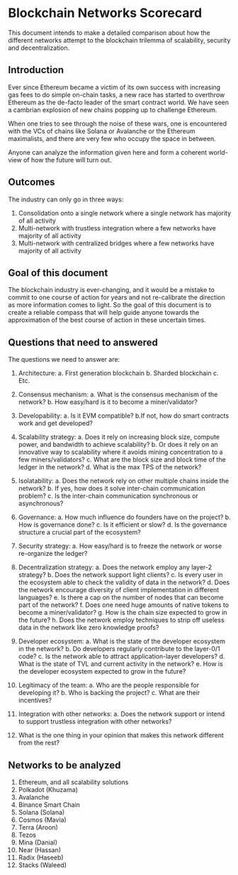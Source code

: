 # Blockchain Networks Scorecard
This document intends to make a detailed comparison about how the different networks attempt to the blockchain trilemma of scalability, security and decentralization.

## Introduction
Ever since Ethereum became a victim of its own success with increasing gas fees to do simple on-chain tasks, a new race has started to overthrow Ethereum as the de-facto leader of the smart contract world. We have seen a cambrian explosion of new chains popping up to challenge Ethereum.

When one tries to see through the noise of these wars, one is encountered with the VCs of chains like Solana or Avalanche or the Ethereum maximalists, and there are very few who occupy the space in between.

Anyone can analyze the information given here and form a coherent world-view of how the future will turn out.

## Outcomes
The industry can only go in three ways:
1. Consolidation onto a single network where a single network has majority of all activity
2. Multi-network with trustless integration where a few networks have majority of all activity
3. Multi-network with centralized bridges where a few networks have majority of all activity

## Goal of this document
The blockchain industry is ever-changing, and it would be a mistake to commit to one course of action for years and not re-calibrate the direction as more information comes to light. So the goal of this document is to create a reliable compass that will help guide anyone towards the approximation of the best course of action in these uncertain times.

## Questions that need to answered
The questions we need to answer are:

1. Architecture: 
  a. First generation blockchain
  b. Sharded blockchain
  c. Etc.
 
3. Consensus mechanism: 
  a. What is the consensus mechanism of the network?
  b. How easy/hard is it to become a miner/validator?
  
5. Developability: 
  a. Is it EVM compatible? 
  b.If not, how do smart contracts work and get developed?
  
4. Scalability strategy: 
  a. Does it rely on increasing block size, compute power, and bandwidth to achieve scalability? 
  b. Or does it rely on an innovative way to scalability where it avoids mining concentration to a few miners/validators? 
  c. What are the block size and block time of the ledger in the network?
  d. What is the max TPS of the network?
  
5. Isolatability: 
  a. Does the network rely on other multiple chains inside the network? 
  b. If yes, how does it solve inter-chain communication problem?
  c. Is the inter-chain communication synchronous or asynchronous?
  
6. Governance: 
  a. How much influence do founders have on the project? 
  b. How is governance done? 
  c. Is it efficient or slow? 
  d. Is the governance structure a crucial part of the ecosystem?
  
7. Security strategy: 
  a. How easy/hard is to freeze the network or worse re-organize the ledger?
  
8. Decentralization strategy: 
  a. Does the network employ any layer-2 strategy?
  b. Does the network support light clients? 
  c. Is every user in the ecosystem able to check the validity of data in the network?
  d. Does the network encourage diversity of client implementation in different languages?
  e. Is there a cap on the number of nodes that can become part of the network?
  f. Does one need huge amounts of native tokens to become a miner/validator?
  g. How is the chain size expected to grow in the future?
  h. Does the network employ techniques to strip off useless data in the network like zero knowledge proofs?
  
9. Developer ecosystem: 
  a. What is the state of the developer ecosystem in the network? 
  b. Do developers regularly contribute to the layer-0/1 code? 
  c. Is the network able to attract application-layer developers?
  d. What is the state of TVL and current activity in the network? 
  e. How is the developer ecosystem expected to grow in the future?
  
10. Legitimacy of the team: 
  a. Who are the people responsible for developing it? 
  b. Who is backing the project? 
  c. What are their incentives?
  
11. Integration with other networks: 
  a. Does the network support or intend to support trustless integration with other networks?
  
12. What is the one thing in your opinion that makes this network different from the rest?

## Networks to be analyzed
1. Ethereum, and all scalability solutions
2. Polkadot (Khuzama)
3. Avalanche
4. Binance Smart Chain
5. Solana (Solana)
6. Cosmos (Mavia)
7. Terra (Aroon)
8. Tezos
9. Mina (Danial)
10. Near (Hassan)
11. Radix (Haseeb)
12. Stacks (Waleed)
